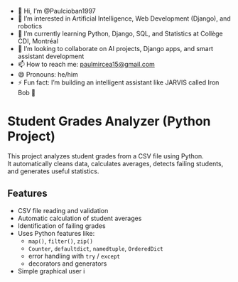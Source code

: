 - 👋 Hi, I’m @Paulcioban1997  
- 👀 I’m interested in Artificial Intelligence, Web Development (Django), and robotics  
- 🌱 I’m currently learning Python, Django, SQL, and Statistics at Collège CDI, Montréal  
- 💞️ I’m looking to collaborate on AI projects, Django apps, and smart assistant development  
- 📫 How to reach me: paulmircea15@gmail.com  
- 😄 Pronouns: he/him  
- ⚡ Fun fact: I’m building an intelligent assistant like JARVIS called Iron Bob 🤖

<!---
Paulcioban1997/Paulcioban1997 is a ✨ special ✨ repository because its `README.md` (this file) appears on your GitHub profile.
You can click the Preview link to take a look at your changes.
--->
# Student Grades Analyzer (Python Project)

This project analyzes student grades from a CSV file using Python.  
It automatically cleans data, calculates averages, detects failing students,  
and generates useful statistics.

## Features

- CSV file reading and validation
- Automatic calculation of student averages
- Identification of failing grades
- Uses Python features like:
  - `map()`, `filter()`, `zip()`
  - `Counter`, `defaultdict`, `namedtuple`, `OrderedDict`
  - error handling with `try` / `except`
  - decorators and generators
- Simple graphical user i
